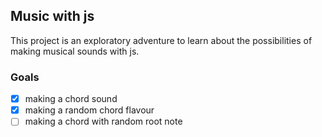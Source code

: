 ## Music with js

This project is an exploratory adventure to learn about the possibilities of making musical sounds with js.

### Goals

- [x] making a chord sound
- [x] making a random chord flavour
- [ ] making a chord with random root note
